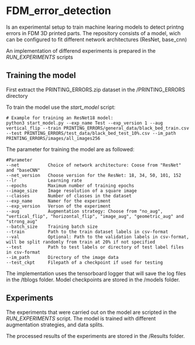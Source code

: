 # FDM_error_detection

Is an experimental setup to train machine learing models to detect printng errors in FDM 3D printed parts.
The repository consists of a model, wich can be configured to fit different network architectures (ResNet, base_cnn)

An implementation of differend experiments is prepared in the *RUN_EXPERIMENTS* scripts

## Training the model

First extract the PRINTING_ERRORS.zip dataset in the /PRINTING_ERRORS directory

To train the model use the *start_model* script:

    # Example for training an ResNet18 model:
    python3 start_model.py --exp_name Test --exp_version 1 --aug vertical_flip --train PRINTING_ERRORS/general_data/black_bed_train.csv --test PRINTING_ERRORS/test_data/black_bed_test_10%.csv --im_path PRINTING_ERRORS/images/all_images256



The parameter for training the model are as followed:

    #Parameter
    --net           Choice of network architecture: Coose from "ResNet" and "baseCNN"
    --net_version   Choose version for the ResNet: 18, 34, 50, 101, 152
    --lr            Learning rate
    --epochs        Maximum number of training epochs
    --image_size    Image resolution of a square image
    --classes       Number of classes in the dataset
    --exp_name      Namer for the experiment
    --exp_version   Verson of the experiment
    --aug           Augmentation strategy: Choose from "no_aug", "vertical_flip", "horizontal_flip", "image_aug", "geometric_aug" and "strong_aug"
    --batch_size    Training batch size
    --train         Path to the train dataset labels in csv-format
    --val           Optional: Path to the validation labels in csv-format, will be split randomly from train at 20% if not specified
    --test          Path to test labels or directory of test label files in csv-format
    --im_path       Directory of the image data
    --test_ckpt     Filepath of a checkpoint if used for testing
    

The implementation uses the tensorboard logger that will save the log files in the /tblogs folder.
Model checkpoints are stored in the /models folder.

## Experiments

The experiments that were carried out on the model are scripted in the *RUN_EXPERIMENTS* script.
The model is trained with different augmentation strategies, and data splits.

The processed results of the experiments are stored in the /Results folder.

  
